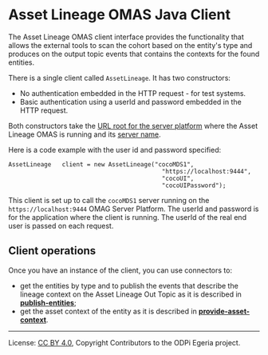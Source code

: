 <!-- SPDX-License-Identifier: CC-BY-4.0 -->
<!-- Copyright Contributors to the ODPi Egeria project. -->
# Asset Lineage OMAS Java Client

The Asset Lineage OMAS client interface provides the functionality that allows the external tools to scan 
 the cohort based on the entity's type and produces on the output topic events that contains the contexts for the found entities.

There is a single client called `AssetLineage`.  It has two constructors:

* No authentication embedded in the HTTP request - for test systems.
* Basic authentication using a userId and password embedded in the HTTP request.

Both constructors take the [URL root for the server platform](../../../../../docs/concepts/client-server/omas-server-url-root.md)
where the Asset Lineage OMAS is running and its [server name](../../../../../docs/concepts/client-server/omas-server-name.md).

Here is a code example with the user id and password specified:

```
AssetLineage   client = new AssetLineage("cocoMDS1",
                                           "https://localhost:9444",
                                           "cocoUI",
                                           "cocoUIPassword");
```

This client is set up to call the `cocoMDS1` server running on the `https://localhost:9444`
OMAG Server Platform.  The userId and password is for the application
where the client is running.  The userId of the real end user is passed
on each request.

## Client operations

Once you have an instance of the client, you can use connectors to:
- get the entities by type and to publish the events that describe the lineage context on the Asset Lineage Out Topic as it is described in [**publish-entities**](publish-entities.md);
- get the asset context of the entity as it is described in [**provide-asset-context**](provide-asset-context.md).

----
License: [CC BY 4.0](https://creativecommons.org/licenses/by/4.0/),
Copyright Contributors to the ODPi Egeria project.